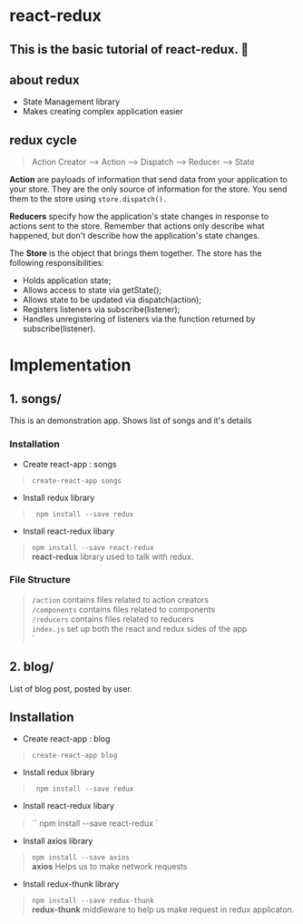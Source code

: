 # react-redux
This is the basic tutorial of react-redux. :dart: 
---

## about redux
* State Management library
* Makes creating complex application easier

## redux cycle
> Action Creator --> Action --> Dispatch --> Reducer --> State
 
**Action** are payloads of information that send data from your application to your store. They are the only source of information for the store. You send them to the store using ``store.dispatch().``

**Reducers** specify how the application's state changes in response to actions sent to the store. Remember that actions only describe what happened, but don't describe how the application's state changes.

The **Store** is the object that brings them together. The store has the following responsibilities:
 * Holds application state;
 * Allows access to state via getState();
 * Allows state to be updated via dispatch(action);
 * Registers listeners via subscribe(listener);
 * Handles unregistering of listeners via the function returned by subscribe(listener).

# Implementation
 ## 1. songs/
 This is an demonstration app. Shows list of songs and it's details
 
 ### Installation
* Create react-app : songs
> `` create-react-app songs ``
* Install redux library
> `` npm install --save redux``
* Install react-redux libary
> `` npm install --save react-redux `` <br />
> **react-redux** library used to talk with redux.
 
### File Structure
> ``/action`` contains files related to action creators <br />
> ``/components`` contains files related to components <br />
> ``/reducers`` contains files related to reducers <br />
> ``index.js`` set up both the react and redux sides of the app <br />`


## 2. blog/
 List of blog post, posted by user.

 ## Installation
 * Create react-app : blog
 > ``create-react-app blog``
 * Install redux library
 > `` npm install --save redux``
 * Install react-redux libary
 > `` npm install --save react-redux `
 * Install axios library
 > ``npm install --save axios`` <br />
 > **axios** Helps us to make network requests
 * Install redux-thunk library
 > ``npm install --save redux-thunk`` <br />
 > **redux-thunk** middleware to help us make request in redux applicaton. 
 
